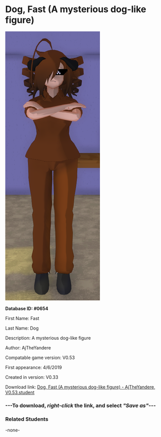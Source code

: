 # Dog, Fast (A mysterious dog-like figure)

<img src="../../Files/Images/Dog, Fast (A mysterious dog-like figure).png" title="Dog, Fast (A mysterious dog-like figure) - AjTheYandere, V0.53">

**Database ID: #0654**

First Name: Fast

Last Name: Dog

Description: A mysterious dog-like figure

Author: AjTheYandere

Compatable game version: V0.53

First appearance: 4/6/2019

Created in version: V0.33

Download link: <a href="https://raw.githubusercontent.com/Arbiter1223/Daigaku-Gurashi-Custom-Students/master/Files/Student%20Files/Dog%2C%20Fast%20(A%20mysterious%20dog-like%20figure)%20-%20AjTheYandere%2C%20V0.53.student">Dog, Fast (A mysterious dog-like figure) - AjTheYandere, V0.53.student</a>

### ---**To download, _right-click_ the link, and select _"Save as"_**---

### Related Students

-none-
